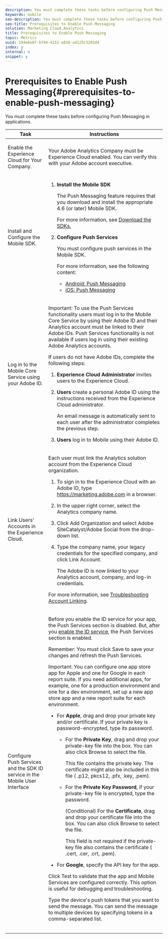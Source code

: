 ```yaml
---
description: You must complete these tasks before configuring Push Messaging in applications.
keywords: mobile
seo-description: You must complete these tasks before configuring Push Messaging in applications.
seo-title: Prerequisites to Enable Push Messaging
solution: Marketing Cloud,Analytics
title: Prerequisites to Enable Push Messaging
topic: Metrics
uuid: 194e6e07-b794-4152-a838-a4125c3292d4
index: y
internal: n
snippet: y
---
```


# Prerequisites to Enable Push Messaging{#prerequisites-to-enable-push-messaging}

You must complete these tasks before configuring Push Messaging in applications.

<table id="table_38C718AFE2384FCB89EA70AD7B45226F"> 
 <thead> 
  <tr> 
   <th colname="col1" class="entry"> Task </th> 
   <th colname="col2" class="entry"> Instructions </th> 
  </tr>
 </thead>
 <tbody> 
  <tr> 
   <td colname="col1"> <p>Enable the Experience Cloud for Your Company. </p> </td> 
   <td colname="col2"> <p>Your <span class="keyword"> Adobe Analytics</span> Company must be <span class="keyword"> Experience Cloud</span> enabled. You can verify this with your Adobe account executive. </p> </td> 
  </tr> 
  <tr> 
   <td colname="col1"> <p>Install and Configure the Mobile SDK. </p> </td> 
   <td colname="col2"> <p> 
     <ol id="ol_A41CC8336C1343B5A2C51DBE9E500086"> 
      <li id="li_2723BBC83BB34365B56BB8443A9AFA3D"><b>Install the Mobile SDK</b> <p>The Push Messaging feature requires that you download and install the appropriate 4.6 (or later) Mobile SDK. </p> <p>For more information, see <a href="../../../c-manage-app-settings/c-mob-confg-app/t-config-analytics/download-sdk.md" format="dita" scope="local">Download the SDKs.</a></li> </ul> </p> </li> 
      <li id="li_D5272F153A144E4F8D518582019F06F5"><b>Configure Push Services</b> <p>You must configure push services in the Mobile SDK. </p> <p>For more information, see the following content: </p> <p> 
        <ul id="ul_9D19940E312448529CC554019A980DAD"> 
         <li id="li_B6B6E064BBDC451590D7F615EBE30742"><a href="/help/android/messaging-main/push-messaging/push-messaging.md" format="dita" scope="local"> Android: Push Messaging</a> </li> 
         <li id="li_1F84BB2FF4D741A8B37F5F5850635AE1"><a href="/help/ios/messaging-main/push-messaging/push-messaging.md" format="dita" scope="local"> iOS: Push Messaging</a> </li> 
        </ul> </p> </li> 
     </ol> </p> </td> 
  </tr> 
  <tr> 
   <td colname="col1"> <p>Log in to the <span class="keyword"> Mobile</span> Core Service using your Adobe ID. </p> </td> 
   <td colname="col2"> <p> <p>Important:  To use the Push Services functionality users must log in to the Mobile Core Service by using their Adobe ID and their Analytics account must be linked to their Adobe IDs. Push Services functionality is not available if users log in using their existing Adobe Analytics accounts. </p> </p> <p>If users do not have Adobe IDs, complete the following steps: </p> <p> 
     <ol id="ol_CAADA58D85D94151B4EC3B1B67807644"> 
      <li id="li_BE503F97BB4A46E9925EB80AACE2E089"> <p><b>Experience Cloud Administrator</b> invites users to the Experience Cloud. </p> </li> 
      <li id="li_08858B4EBF334AF9AB83BAD70F9B9A69"> <p><b>Users</b> create a personal Adobe ID using the instructions received from the <span class="keyword"> Experience Cloud</span> administrator. </p> <p>An email message is automatically sent to each user after the administrator completes the previous step. </p> </li> 
      <li id="li_207BD71DF1E7484D9141D93BC5715CED"> <p><b>Users</b> log in to <span class="keyword"> Mobile</span> using their Adobe ID. </p> </li> 
     </ol> </p> </td> 
  </tr> 
  <tr> 
   <td colname="col1"> <p>Link Users' Accounts in the <span class="keyword"> Experience Cloud.</span> </p> </td> 
   <td colname="col2"> <p>Each user must link the <span class="keyword"> Analytics</span> solution account from the <span class="keyword"> Experience Cloud</span> organization. </p> <p> 
     <ol id="ol_C6AF47D454584812AC33020B3E4CFE7E"> 
      <li id="li_D432FAD47BB340429542ECAEA7968FAB"> <p>To sign in to the <span class="keyword"> Experience Cloud</span> with an Adobe ID, type <a href="https://marketing.adobe.com" format="https" scope="external"> https://marketing.adobe.com</a> in a browser. </p> </li> 
      <li id="li_1C67A1C3186B4AB2B38032B71C780DA4"> <p>In the upper right corner, select the <span class="keyword"> Analytics</span> company name. </p> </li> 
      <li id="li_99FEAF181EEC4E5FA757661E724903C6"> <p>Click <span class="uicontrol"> Add Organization</span> and select <span class="uicontrol"> Adobe SiteCatalyst/Adobe Social</span> from the drop-down list. </p> </li> 
      <li id="li_7122CC3B32F64C5D986F0C687DC7F869"> <p>Type the company name, your legacy credentials for the specified company, and click <span class="uicontrol"> Link Account</span>. </p> <p>The Adobe ID is now linked to your <span class="keyword"> Analytics</span> account, company, and log-in credentials. </p> </li> 
     </ol> </p> <p>For more information, see <a href="https://marketing.adobe.com/resources/help/en_US/mcloud/organizations.html" format="html" scope="external"> Troubleshooting Account Linking</a>. </p> </td> 
  </tr> 
  <tr> 
   <td colname="col1"> <p>Configure Push Services and the SDK ID service in the Mobile User Interface </p> </td> 
   <td colname="col2"> <p>Before you enable the ID service for your app, the <span class="uicontrol"> Push Services</span> section is disabled. But, after you <a href="../../../c-manage-app-settings/c-mob-confg-app/t-config-visitor.md#task_568C5F05E4E044E9BCCCF91ABBA736F7" format="dita" scope="local"> enable the ID service</a>, the <span class="uicontrol"> Push Services</span> section is enabled. </p> <p> </p> <p> <p>Remember: You must click <span class="uicontrol"> Save</span> to save your changes and refresh the <span class="uicontrol"> Push Services</span>. </p> </p> <p> <p>Important:  You can configure one app store app for Apple and one for Google in each report suite. If you need additional apps, for example, one for a production environment and one for a dev environment, set up a new app store app and a new report suite for each environment. </p> </p> 
    <ul id="ul_F07CD0AD2A854C4CAB366CDF01982C8C"> 
     <li id="li_B05B03A136C34334A82C8A1BE7DA2DBF"> <p>For <b>Apple</b>, drag and drop your private key and/or certificate. If your private key is password-encrypted, type its password. </p> <p> 
       <ul id="ul_1A7EBD6CB21341B4A9A6123BDAD33E2B"> 
        <li id="li_B588CD717FA54A16BB5A4DDB22CF358A">For the <b>Private Key</b>, drag and drop your private-key file into the box. You can also click <span class="uicontrol"> Browse</span> to select the file. <p>This file contains the private key. The certificate might also be included in this file (<span class="filepath"> .p12</span>, <span class="filepath"> pkcs12</span>, <span class="filepath"> .pfx</span>, <span class="filepath"> .key</span>,<span class="filepath"> .pem</span>). </p> </li> 
        <li id="li_3677E3AE8BCB4EB0B56C621D5816D7A9">For the <b>Private Key Password</b>, if your private-key file is encrypted, type the password. <p>(Conditional) For the <b>Certificate</b>, drag and drop your certificate file into the box. You can also click <span class="uicontrol"> Browse</span> to select the file. </p> <p>This field is not required if the private-key file also contains the certificate (<span class="filepath"> .cert</span>, <span class="filepath"> .cer</span>, <span class="filepath"> .crt</span>, <span class="filepath"> .pem</span>). </p> </li> 
       </ul> </p> </li> 
     <li id="li_C5245B6DA72747BB800E575527749B65"> <p>For <b>Google</b>, specify the API key for the app. </p> </li> 
    </ul> <p>Click <span class="uicontrol"> Test</span> to validate that the app and Mobile Services are configured correctly. This option is useful for debugging and troubleshooting. </p> <p> Type the device's push tokens that you want to send the message. You can send the message to multiple devices by specifying tokens in a comma-separated list. </p> <p><img href="assets/push_test_list.png" id="image_8C4DC06DAF444BF298F380CF24F41A6D" /> </p> </td> 
  </tr> 
 </tbody> 
</table>
